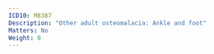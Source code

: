 ```yaml
---
ICD10: M8387
Description: "Other adult osteomalacia: Ankle and foot"
Matters: No
Weight: 0
---
```


